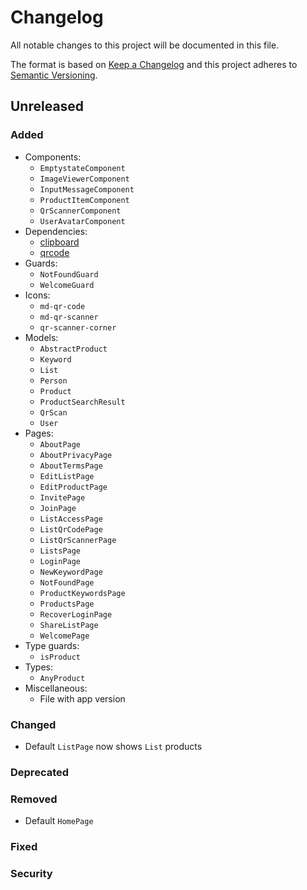 # Changelog

All notable changes to this project will be documented in this file.

The format is based on [Keep a Changelog](http://keepachangelog.com/en/1.0.0/)
and this project adheres to [Semantic Versioning](http://semver.org/spec/v2.0.0.html).


## Unreleased

### Added
- Components:
  - `EmptystateComponent`
  - `ImageViewerComponent`
  - `InputMessageComponent`
  - `ProductItemComponent`
  - `QrScannerComponent`
  - `UserAvatarComponent`
- Dependencies:
  - [clipboard]
  - [qrcode]
- Guards:
  - `NotFoundGuard`
  - `WelcomeGuard`
- Icons:
  - `md-qr-code`
  - `md-qr-scanner`
  - `qr-scanner-corner`
- Models:
  - `AbstractProduct`
  - `Keyword`
  - `List`
  - `Person`
  - `Product`
  - `ProductSearchResult`
  - `QrScan`
  - `User`
- Pages:
  - `AboutPage`
  - `AboutPrivacyPage`
  - `AboutTermsPage`
  - `EditListPage`
  - `EditProductPage`
  - `InvitePage`
  - `JoinPage`
  - `ListAccessPage`
  - `ListQrCodePage`
  - `ListQrScannerPage`
  - `ListsPage`
  - `LoginPage`
  - `NewKeywordPage`
  - `NotFoundPage`
  - `ProductKeywordsPage`
  - `ProductsPage`
  - `RecoverLoginPage`
  - `ShareListPage`
  - `WelcomePage`
- Type guards:
  - `isProduct`
- Types:
  - `AnyProduct`
- Miscellaneous:
  - File with app version

### Changed
- Default `ListPage` now shows `List` products

### Deprecated

### Removed
- Default `HomePage`

### Fixed

### Security


[clipboard]: https://www.npmjs.com/package/clipboard
[qrcode]: https://www.npmjs.com/package/qrcode
